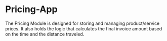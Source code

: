 # Pricing-App
The Pricing Module is designed for storing and managing product/service prices. It also holds the logic that calculates the final invoice amount based on the time and the distance traveled.

